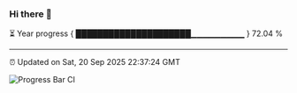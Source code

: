 ### Hi there 👋

⏳ Year progress { █████████████████████▁▁▁▁▁▁▁▁▁ } 72.04 %

---

⏰ Updated on Sat, 20 Sep 2025 22:37:24 GMT

![Progress Bar CI](https://github.com/IshwaranRudhara/GIT-ACTION/workflows/Progress%20Bar%20CI/badge.svg)
